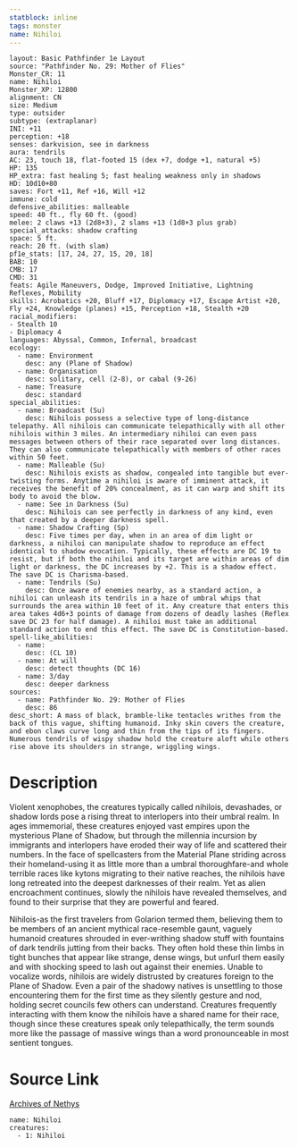```yaml
---
statblock: inline
tags: monster
name: Nihiloi
---
```

```statblock
layout: Basic Pathfinder 1e Layout
source: "Pathfinder No. 29: Mother of Flies"
Monster_CR: 11
name: Nihiloi
Monster_XP: 12800
alignment: CN
size: Medium
type: outsider
subtype: (extraplanar)
INI: +11
perception: +18
senses: darkvision, see in darkness
aura: tendrils
AC: 23, touch 18, flat-footed 15 (dex +7, dodge +1, natural +5)
HP: 135
HP_extra: fast healing 5; fast healing weakness only in shadows
HD: 10d10+80
saves: Fort +11, Ref +16, Will +12
immune: cold
defensive_abilities: malleable
speed: 40 ft., fly 60 ft. (good)
melee: 2 claws +13 (2d8+3), 2 slams +13 (1d8+3 plus grab)
special_attacks: shadow crafting
space: 5 ft.
reach: 20 ft. (with slam)
pf1e_stats: [17, 24, 27, 15, 20, 18]
BAB: 10
CMB: 17
CMD: 31
feats: Agile Maneuvers, Dodge, Improved Initiative, Lightning Reflexes, Mobility
skills: Acrobatics +20, Bluff +17, Diplomacy +17, Escape Artist +20, Fly +24, Knowledge (planes) +15, Perception +18, Stealth +20
racial_modifiers:
- Stealth 10
- Diplomacy 4
languages: Abyssal, Common, Infernal, broadcast
ecology:
  - name: Environment
    desc: any (Plane of Shadow)
  - name: Organisation
    desc: solitary, cell (2-8), or cabal (9-26)
  - name: Treasure
    desc: standard
special_abilities:
  - name: Broadcast (Su)
    desc: Nihilois possess a selective type of long-distance telepathy. All nihilois can communicate telepathically with all other nihilois within 3 miles. An intermediary nihiloi can even pass messages between others of their race separated over long distances. They can also communicate telepathically with members of other races within 50 feet.
  - name: Malleable (Su)
    desc: Nihilois exists as shadow, congealed into tangible but ever-twisting forms. Anytime a nihiloi is aware of imminent attack, it receives the benefit of 20% concealment, as it can warp and shift its body to avoid the blow.
  - name: See in Darkness (Su)
    desc: Nihilois can see perfectly in darkness of any kind, even that created by a deeper darkness spell.
  - name: Shadow Crafting (Sp)
    desc: Five times per day, when in an area of dim light or darkness, a nihiloi can manipulate shadow to reproduce an effect identical to shadow evocation. Typically, these effects are DC 19 to resist, but if both the nihiloi and its target are within areas of dim light or darkness, the DC increases by +2. This is a shadow effect. The save DC is Charisma-based.
  - name: Tendrils (Su)
    desc: Once aware of enemies nearby, as a standard action, a nihiloi can unleash its tendrils in a haze of umbral whips that surrounds the area within 10 feet of it. Any creature that enters this area takes 4d6+3 points of damage from dozens of deadly lashes (Reflex save DC 23 for half damage). A nihiloi must take an additional standard action to end this effect. The save DC is Constitution-based.
spell-like_abilities:
  - name:
    desc: (CL 10)
  - name: At will
    desc: detect thoughts (DC 16)
  - name: 3/day
    desc: deeper darkness
sources:
  - name: Pathfinder No. 29: Mother of Flies
    desc: 86
desc_short: A mass of black, bramble-like tentacles writhes from the back of this vague, shifting humanoid. Inky skin covers the creature, and ebon claws curve long and thin from the tips of its fingers. Numerous tendrils of wispy shadow hold the creature aloft while others rise above its shoulders in strange, wriggling wings.
```
# Description
Violent xenophobes, the creatures typically called nihilois, devashades, or shadow lords pose a rising threat to interlopers into their umbral realm. In ages immemorial, these creatures enjoyed vast empires upon the mysterious Plane of Shadow, but through the millennia incursion by immigrants and interlopers have eroded their way of life and scattered their numbers. In the face of spellcasters from the Material Plane striding across their homeland-using it as little more than a umbral thoroughfare-and whole terrible races like kytons migrating to their native reaches, the nihilois have long retreated into the deepest darknesses of their realm. Yet as alien encroachment continues, slowly the nihilois have revealed themselves, and found to their surprise that they are powerful and feared.

Nihilois-as the first travelers from Golarion termed them, believing them to be members of an ancient mythical race-resemble gaunt, vaguely humanoid creatures shrouded in ever-writhing shadow stuff with fountains of dark tendrils jutting from their backs. They often hold these thin limbs in tight bunches that appear like strange, dense wings, but unfurl them easily and with shocking speed to lash out against their enemies. Unable to vocalize words, nihilois are widely distrusted by creatures foreign to the Plane of Shadow. Even a pair of the shadowy natives is unsettling to those encountering them for the first time as they silently gesture and nod, holding secret councils few others can understand. Creatures frequently interacting with them know the nihilois have a shared name for their race, though since these creatures speak only telepathically, the term sounds more like the passage of massive wings than a word pronounceable in most sentient tongues.
# Source Link
[Archives of Nethys](https://aonprd.com/MonsterDisplay.aspx?ItemName=Nihiloi)
```encounter-table
name: Nihiloi
creatures:
  - 1: Nihiloi
```
